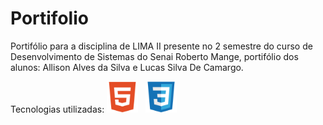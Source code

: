 # Portifolio
Portifólio para a disciplina de LIMA II presente no 2 semestre do curso de Desenvolvimento de Sistemas do Senai Roberto Mange, portifólio dos alunos: Allison Alves da Silva e Lucas Silva De Camargo.

Tecnologias utilizadas:
<img  src="https://raw.githubusercontent.com/devicons/devicon/1119b9f84c0290e0f0b38982099a2bd027a48bf1/icons/html5/html5-plain.svg" alt="HTML5" width="50" height="50"/> &nbsp;
<img  src="https://raw.githubusercontent.com/devicons/devicon/1119b9f84c0290e0f0b38982099a2bd027a48bf1/icons/css3/css3-original.svg" alt="CSS3" width="50" height="50"/>&nbsp;
